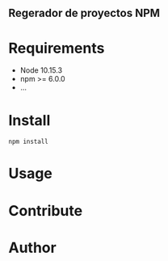 ## Regerador de proyectos NPM

# Requirements

- Node 10.15.3
- npm >= 6.0.0
- ...

# Install

`npm install`

# Usage

# Contribute

# Author
